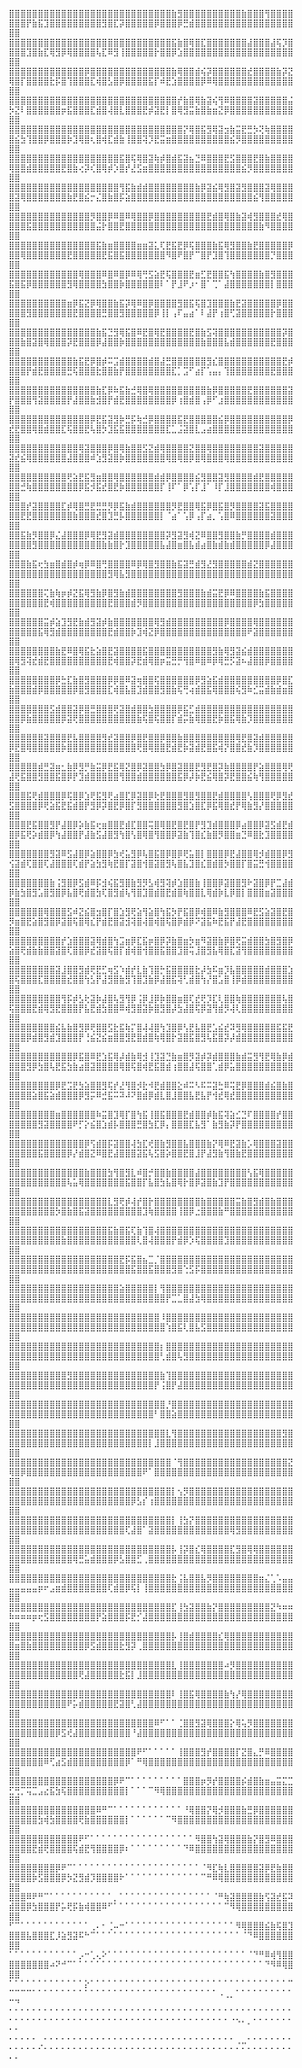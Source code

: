 ⣿⣿⣿⣿⣿⣿⣿⣿⣿⣿⣿⣿⣿⣿⣿⣿⣿⣿⣿⣿⣿⣿⣿⣿⣿⣿⣿⣿⣷⣻⣿⣿⣿⣿⣿⣿⣿⣿⣿⣿⣷⣿⣿⣿⢻⣿⣿⣿⣿⣿⣿⣿⡟⣷⣯⣹⣿⣿⣿⣿⣿⣿⣿⣿⣿⣻⣿⣏⡽⣿⣿⣿⣿⣿⡿⣿⣿⣿⡿⣛⣾⣿⣿⣿⣿⣿⣿⣿⣿⣿⣿⣿⣿⣿⣿⣿⣿⣿⣿⣿
⣿⣿⣿⣿⣿⣿⣿⣿⣿⣿⣿⣿⣿⣿⣿⣿⣿⣿⣿⣿⣿⣿⣿⣿⣿⣿⣿⣿⣯⣷⣿⢿⣿⣏⣿⣿⣿⣿⣿⣿⣿⣼⣿⣿⣿⣼⢯⡹⣿⣿⣿⣿⣹⣿⣷⣏⢿⣻⡿⢿⣿⣿⣿⣿⢧⣏⠿⣻⢸⣿⣿⣿⣿⣿⡗⣿⣿⡿⣱⣿⣿⣿⣿⣿⣿⣿⣿⣿⣿⣿⣿⣿⣿⣿⣿⣿⣿⣿⣿⣿
⣿⣿⣿⣿⣿⣿⣿⣿⣿⣿⣿⣿⣿⡿⣿⣿⣿⣿⣿⣿⣿⣿⣿⣿⣿⣿⣿⣿⣷⢿⣿⣿⣾⢮⡽⣿⣿⣿⣿⣿⣿⣞⣿⣿⣿⣿⣷⡽⣝⢿⣿⡏⣿⣿⣿⣿⣗⡯⣿⢹⣿⣿⣿⣏⢾⣿⣣⣿⡿⣿⣿⣿⣿⣯⡏⠾⣟⣱⣿⣿⣿⣿⡿⠿⢿⣿⣿⣿⣿⣿⣿⣿⣿⣿⣿⣿⣿⣿⣿⣿
⣿⣿⣿⣿⣿⣿⣿⣿⣿⣿⣿⣿⣿⣿⣿⣿⣿⣿⣿⣿⣿⣿⣿⣿⣿⣿⣿⣿⣿⡞⣷⣿⢿⣷⣽⢮⢻⠿⣿⣿⣿⣿⣽⣿⣿⣿⣿⣿⣬⡳⣝⠇⣿⣿⣿⣿⣿⣿⡶⣯⣿⣿⣿⣏⣾⣿⢼⣿⣇⣿⣿⣿⣟⡾⣽⣟⡇⣿⢿⣻⣭⣷⣿⣷⣶⣝⡿⣿⣿⣿⣿⣿⣿⣿⣿⣿⣿⣿⣿⣿
⣿⣿⣿⣿⣿⣿⣿⣿⣿⣿⣿⣿⣿⣿⣿⣿⣿⣿⣿⣿⣿⣿⣿⣿⣿⣿⣿⣿⣿⣿⡝⢿⣿⣯⣻⢿⣽⣲⣷⣭⣟⣛⡳⢝⢷⣿⣿⣿⣿⣿⣮⣳⢹⣿⣿⡿⣿⣿⣿⡷⣹⢿⣿⢆⣿⢾⣏⣾⣷⢸⣿⣿⢽⡹⣟⣭⣶⣿⣿⣿⣿⣿⣿⣿⣿⣿⣿⣮⡻⣿⣿⣿⣿⣿⣿⣿⣿⣿⣿⣿
⣿⣿⣿⣿⣿⣿⣿⣿⣿⣿⣿⣿⣿⣿⣿⣿⣿⣿⣿⣯⣿⢯⢿⣿⣽⢷⡾⣿⣾⣯⣽⣦⣙⠿⣿⣿⣿⣟⣫⣿⣿⣿⣟⣿⣷⣿⣿⣿⣿⢿⣿⣿⣾⣿⣿⣿⣿⣿⣟⣿⣷⢔⡽⢎⣿⢿⡾⡱⣿⡞⣜⣫⣶⣿⣿⣿⣿⣿⣿⣿⣿⣿⣿⣿⣿⣿⣿⣿⣿⣮⡻⣿⣿⣿⣿⣿⣿⣿⣿⣿
⣿⣿⣿⣿⣿⣿⣿⣿⣿⣿⣿⣿⣿⣿⣿⣿⣿⣿⣿⢻⣯⣷⣾⣾⣿⣿⣿⣿⣿⣿⣿⣿⣷⡿⣽⣮⢿⣻⣿⣽⣻⣿⣿⣿⣽⢿⣿⣿⣿⣿⣽⢿⣿⣿⣿⣿⣿⣿⣿⣷⣟⣿⣮⡒⣌⣿⣷⣿⡯⣵⣿⣿⣿⣿⣿⣿⣿⣿⣿⣿⣿⣿⣿⣿⣿⣿⣿⣿⣿⣿⣿⣮⢻⣿⣿⣿⣿⣿⣿⣿
⣿⣿⣿⣿⣿⣿⣿⣿⣿⣿⣿⣿⣿⣿⡻⣿⣿⡿⠿⣿⠿⢿⣿⣿⡿⣿⣿⣿⣿⣿⣿⣿⣿⣿⣟⣾⣿⢿⣿⣷⣽⢾⣻⣿⣿⣿⣞⢿⣿⣿⣿⣿⣯⣿⣿⣿⣿⣿⣿⣿⣿⣿⣿⣿⣬⡗⣿⣿⣟⣿⣿⣿⣿⣿⣿⣿⣿⣿⣿⣿⣿⣿⣿⣿⣿⣿⣿⣿⣿⣿⣿⣿⣷⠻⣿⣿⣿⣿⣿⣿
⣿⣿⣿⣿⣿⣿⣿⣿⣿⣿⣿⣿⣿⣿⣿⣯⣷⣶⣿⣿⣿⣿⣶⣶⣽⣅⢏⣟⣯⣟⡿⢯⣿⣿⣿⣷⣯⢿⣻⣿⣿⣷⣟⣿⣿⣿⣿⣿⡿⣿⣿⢿⣿⣿⣿⣿⣿⣿⣿⣟⣿⣿⣿⣿⣿⣟⣯⣿⣯⣿⣿⣿⣿⣿⣿⣿⠻⣿⠟⣿⡟⠉⣿⡟⣹⣿⢹⣿⣿⣿⣿⣿⣿⣿⡙⣿⣿⣿⣿⣿
⣿⣿⣿⣿⣿⣿⣿⣿⣿⣿⣿⣿⢿⣿⣿⣿⠿⣿⠿⣿⡿⠿⢿⢛⣫⣵⣟⢯⣿⣿⣿⣟⣶⣋⣟⣿⣿⣯⢳⣿⣿⣿⣿⣷⣿⣻⣿⣿⣿⣯⣿⣯⡿⣿⣿⣿⣿⣿⣿⣻⢿⣿⣿⣿⣿⣳⣿⣿⡷⣿⣿⣿⣿⣿⣿⠇⠁⡟⣸⠟⡰⠂⣿⠁⢉⠁⣼⣿⣿⣿⣿⣿⣿⣿⡇⣿⣿⣿⣿⣿
⣿⣿⣿⣿⣿⣿⣿⣿⣿⣿⣶⡿⣯⣝⡿⢿⣿⣿⣷⣯⡽⢿⠿⣿⡿⣿⣿⣿⣿⣻⣿⣯⢯⣿⣹⣿⣿⣿⣷⣟⣽⣿⣿⣿⣿⣿⡿⣿⣿⣿⣿⣿⣻⣿⣿⣿⣿⣿⣿⣿⣟⣿⣿⣿⣿⣛⣿⣿⣻⣿⣿⣿⣿⣿⡿⢸⡇⢠⠏⣤⣴⠁⠇⣼⡟⢰⣿⢋⣽⣿⣿⣿⣿⣿⡗⣿⣿⣿⣿⣿
⣿⣿⣿⣿⣿⣿⣿⣿⣿⣿⣿⣿⣿⣿⣿⣷⣯⣙⣻⢿⣯⣿⠿⣟⣿⢿⣟⣿⣿⣿⣿⣟⣿⣷⣫⢽⣿⣿⣿⣿⣿⣿⣿⣿⣿⣿⣿⡽⣿⣿⣿⣷⣿⣽⣿⢿⣿⣿⣿⡽⣟⣿⣿⣿⡿⣼⣿⣿⡷⣿⣿⣿⣿⣿⣿⣿⣿⣿⣿⣿⣿⣿⣷⣿⣿⣿⣧⣾⣿⣿⣿⣿⣿⣿⣟⣿⣿⣿⣿⣿
⣿⣿⣿⣿⣿⣿⣿⣿⣿⣿⣿⣷⣯⣟⡿⣿⡾⠭⣩⣾⣿⣿⣿⣿⣾⣿⣼⣛⣿⣿⣿⣿⣿⣿⣻⣎⣿⣿⣿⣿⣿⣿⣿⣿⣿⣿⣿⣟⡾⣿⣿⣿⡟⣾⣟⣿⣿⣿⣿⣛⢯⣿⣿⣿⣗⣿⣿⣷⡟⣿⣿⣿⣿⣿⣿⣿⣿⣏⡁⣩⠋⣴⡏⢡⣤⡄⢹⣿⣿⣿⣿⣿⣿⣿⣟⣿⣿⣿⣿⣿
⣿⣿⣿⣿⣿⣿⣿⣿⣿⣿⣿⣿⣿⣿⣿⣷⣏⡿⠷⣯⣷⣚⢿⣿⢿⣿⣿⣿⣿⣿⣿⣿⣿⣿⣷⡿⣿⣿⣿⣿⣿⣟⣿⣿⣿⣿⣿⣿⣽⡟⣿⣿⣿⢻⣽⣿⣿⣿⣿⡟⣼⣿⣿⣷⣺⣿⡟⣾⣟⣿⣿⣿⣿⣿⣿⣿⣿⡿⢰⣿⣾⣿⢠⡿⠋⣰⣿⣿⣿⣿⣿⣿⣿⣿⣿⣿⣿⣿⣿⣿
⣿⣿⣿⣿⣿⣿⣿⣿⣿⣿⣿⣿⣿⣿⡿⣟⣯⣽⣻⡷⣛⡯⢷⣚⡿⣿⣿⣿⣿⣯⣟⣿⣿⣿⣿⣿⣮⡿⣿⣿⣿⣿⣿⣿⣿⣿⣿⣿⡿⣞⣟⣿⣿⢿⣿⣾⣿⣿⣏⢯⣿⣿⣟⢧⣿⡳⣹⣯⣯⣿⣿⣿⣿⣿⣿⣿⣏⣁⣨⣽⣿⣇⣠⣴⣿⣿⣿⣿⣿⣿⣿⣿⣿⣿⣿⣿⣿⣿⣿⣿
⣿⣿⣿⣿⣿⣿⣿⣿⣿⣿⣿⣿⢿⣽⣿⣿⣿⡿⣿⢿⣷⣿⣿⣫⣝⣾⢿⣿⣿⣿⣿⣝⣿⣿⢿⣿⣿⣿⣿⣿⣿⣿⣿⣽⣿⣿⣿⣿⣿⣽⣞⣮⢿⣿⣿⣿⣿⣿⣿⣼⣿⣿⣿⠾⣱⣻⣽⣿⡷⣿⣿⣿⣿⣿⣿⣿⢿⣿⢿⣿⡿⣿⢿⣿⣿⣿⢿⣿⣿⣿⣿⣿⣿⣿⣿⣿⣿⣿⣿⣿
⣿⣿⣿⣿⣿⣿⣿⣿⣿⣿⢟⣵⣟⣯⣻⣶⣿⣿⢿⣿⣿⣿⣿⣿⣿⣾⣾⡿⣿⣿⣿⣿⣮⣻⣿⣿⣽⣻⣿⣿⣿⣿⣾⣟⣿⣿⣿⣿⣿⣿⣿⣚⢷⣿⣿⣿⣿⣿⣿⣿⣿⡿⣯⡺⣯⣞⣿⣟⡷⣿⣿⣿⣿⣿⣿⡏⢸⠏⠁⡿⢡⡏⣸⠁⠸⡏⣸⣿⣿⣿⣿⣿⣿⣿⢾⣿⣿⣿⣿⣿
⣿⣿⣿⡞⣽⣿⣿⣿⣿⣏⡾⢿⣿⣛⣟⣛⣛⡻⡿⣯⣷⣾⣿⣿⣿⣿⣿⣿⡻⣟⣿⣿⢿⣯⡿⣿⣯⣿⡻⣿⣿⣿⣿⣽⣯⣿⣿⣿⣿⣿⣿⣟⣟⣿⣿⣿⣿⣿⣿⣿⣷⣿⣿⣿⣞⣿⣹⣛⡧⣿⣿⣿⣿⣿⣿⡇⠈⣴⠁⢡⡿⢠⡏⣴⡀⢡⣿⠿⣿⣿⣿⣿⣿⣿⣽⣿⣿⣿⣿⣿
⣿⣿⣯⣷⡻⣿⣿⡿⣌⣼⣿⣿⣿⡿⢿⣟⣻⣽⣾⣿⣿⣿⣿⣿⣿⣿⣿⡽⣻⣽⣻⢾⣝⠿⣿⣿⣻⣿⣿⣷⡛⣿⣿⣿⣿⣾⣿⣿⣿⣿⣿⣿⣿⣻⣿⣿⣿⣿⣿⣿⣿⣿⣿⣿⣿⣷⣷⣿⡗⣹⣿⣿⣿⣿⣿⣧⣼⣿⣶⣿⣧⣾⣴⣿⣷⣾⣷⣾⣿⣿⣿⣿⣿⡿⣼⣿⣿⣿⣿⣿
⣿⣿⣿⣷⣯⢖⣳⣶⣿⣾⣿⡾⢶⡿⠿⣿⢛⣿⣿⣿⣿⠿⡿⢿⣿⣻⣿⣿⣷⣯⣽⣛⣾⣻⣜⣻⣿⣿⣿⣿⣿⣾⣝⣿⣿⣿⣿⣿⣿⣿⣿⣿⣿⣿⣿⣿⣿⣿⣿⣿⣿⣿⣿⣿⣿⣿⣻⢿⣧⣻⣿⣿⣿⣿⣿⣿⣿⣿⣿⣿⣿⣿⣿⣿⣿⣿⣿⣿⣿⣿⣿⣿⣿⣿⣿⣿⣿⣿⣿⣿
⣿⣿⣿⣿⣿⣿⢍⣷⢷⡶⡾⣝⣯⢿⣻⣷⡿⣿⣻⣷⣾⣿⣿⣿⣿⣿⣿⣿⣿⣻⣿⣿⣿⣷⣾⣭⣟⡿⠿⣿⣿⣿⣿⣷⣯⣿⣿⣿⣿⣿⣿⣿⣿⣿⣿⣟⢾⣿⣿⣿⣿⣿⣿⣿⣿⣿⣟⣿⣿⣿⣾⡻⣿⣿⣿⣿⣿⣿⣿⣿⣿⣿⣿⣿⣿⣿⣿⣿⣿⣿⣿⡿⣳⣿⣿⣿⣿⣿⣿⣿
⣿⣿⣿⣿⣿⣿⣭⡾⣵⣹⣻⣟⣷⣾⣻⣽⡾⣷⣿⣿⣿⣿⣿⣿⣿⢿⣻⣾⣿⣿⣿⣿⣿⣿⣿⣿⣿⡿⣿⣿⣿⣿⢿⣿⣿⣿⣿⣿⣿⣿⣿⣿⣿⣿⣯⢿⣻⣾⣿⣿⣿⣿⣿⣿⣿⣿⣟⣾⣿⣿⡷⣹⢾⣝⡿⣿⣿⣿⣿⣿⣿⣿⣿⣿⣿⣿⣿⣿⣿⣿⠟⣽⣿⣿⣿⣿⣿⣿⣿⣿
⣿⣿⣿⣿⣿⣿⣿⣿⣷⣟⠿⣿⢿⣯⣗⣵⣿⣟⣽⣿⣿⣿⣿⣯⣿⣿⣿⣿⣿⣿⣿⣿⣿⣿⣿⣻⣷⢿⣻⣽⣮⣾⣿⣿⣿⣿⣿⣿⣿⣿⢿⣻⢽⣞⣾⣟⣿⣿⣿⣿⣿⣿⣿⣿⣿⣿⣟⢾⣿⣿⡽⣟⣾⢿⣿⡶⣭⣛⡛⢻⣿⠿⣿⠿⡿⢿⣛⡫⣽⠦⣼⣿⣿⡿⣿⣿⣿⣿⣿⣿
⣿⣿⣿⣿⣿⣿⣿⣿⡿⣓⣏⣷⣿⣻⣿⣿⣿⡿⡿⣿⠿⣽⢶⣿⣿⢯⣿⣿⣿⣿⣿⣿⡿⣻⣵⣯⣾⣿⣿⣿⣿⣿⣿⣿⣿⣿⡿⣿⣏⣷⣿⣿⣿⣾⡿⣿⣿⣿⣿⣿⡿⣿⣻⣿⣿⣿⣏⢾⣿⣧⣿⣹⣾⣿⣿⣻⣿⣷⢯⢛⢴⣾⣿⣯⢿⣿⣿⣿⢮⣻⠷⣊⣭⣾⣷⣾⣶⣿⣿⣿
⣿⣿⣿⣿⣿⣿⣿⣫⣾⣿⣿⣽⡿⣿⣛⣿⣿⣿⢟⣽⣿⣾⣿⣿⣳⣿⣿⣿⣿⡿⣯⣋⣾⣿⣿⣿⣿⣿⣿⣿⣿⣿⣿⣿⣿⣿⣿⣿⣿⣿⣿⡿⣷⣿⣿⣿⣿⣿⡿⣽⢟⣿⣿⣿⣿⣿⣿⣿⣿⣿⣿⣷⢯⣿⢯⣿⣿⡏⣾⡭⣷⢿⣿⣿⣟⡷⣿⣯⢿⣷⡹⣿⣿⣿⣿⣿⣿⣿⣿⣿
⣿⣿⣿⣿⣿⣿⣽⣿⣿⣿⣟⣧⣿⣿⣿⣿⣻⣞⣽⣿⣿⡿⣿⣟⣿⣿⡿⣿⣿⣷⣿⣿⣿⣿⣿⣿⣿⣿⣿⢿⣟⣿⣽⣾⣿⣿⣿⣿⣿⡿⣟⣿⢿⣿⣿⣿⣿⣿⡷⣿⣿⣿⣿⣿⣿⣿⣿⣿⣿⣿⣿⢟⣿⢿⣿⣿⣟⣾⣟⡷⣽⣾⣟⣿⣯⢾⡝⣿⣿⣞⣷⡹⣿⣿⣿⣿⣿⣿⣿⣿
⣿⣿⣿⣿⣿⣾⣛⣽⣶⣂⣷⡿⣻⡛⣷⣭⡿⣟⣯⢿⣝⣿⡿⣽⣿⣿⣳⡿⣿⣽⣿⣿⣟⣻⣟⣿⡽⣷⣿⣿⣿⣿⡟⣵⣿⣿⣿⢿⢟⣼⢟⣯⣿⣿⣻⣿⣿⣯⣿⡿⡟⣹⣾⣿⣿⣿⣿⣿⢻⣿⣿⣾⣿⣿⣿⣿⣿⣿⣯⡿⡼⡷⣟⣮⢿⣿⡽⣟⣿⣿⣮⢷⢻⣿⣿⣿⣿⣿⣿⣿
⣿⣿⣿⣯⢟⣾⣿⣿⣿⡿⢯⣿⡿⣱⢟⣯⣻⢟⣴⣿⣏⡿⣽⣿⡿⢗⣟⣿⣿⣿⣻⣿⣻⣿⣿⣟⣾⣿⣿⣿⣿⢣⣿⣿⣿⢟⡿⣻⣞⣫⣿⣿⣿⣿⡿⢟⣵⣯⣟⣯⣾⣿⡟⣻⡿⡽⣿⣟⡿⣿⡏⣻⣿⣿⣿⣿⣿⣿⣻⣿⣱⣿⣏⡿⣯⢿⣿⣞⡟⢿⣷⣻⡜⣿⣿⣿⣿⣿⣿⣿
⣿⣿⣿⣟⣯⣿⣿⣻⡟⣼⣿⡿⡵⣷⣯⢖⣶⣿⣿⣟⣾⣏⣿⣿⢭⣿⢿⣿⣟⣿⣟⣿⡟⣻⣹⣾⣿⣿⣿⡿⣴⣿⣿⡿⣽⣫⣾⣟⣾⣿⡿⣯⢟⡵⣾⣿⡿⢳⣼⣿⣿⡟⣼⣷⣫⣼⣿⣻⢳⣿⢣⣿⢿⣿⢻⣿⣿⡿⣽⣷⢹⣿⣎⣷⣿⡻⣿⣿⣶⣙⠿⣿⣗⣹⣿⣿⣿⣿⣿⣿
⣿⣿⣿⣿⣿⣿⣿⣻⣽⠿⣫⣼⣿⡿⣵⣿⣿⡿⣳⢞⣥⣻⡿⢧⣿⣯⣿⡿⣿⡿⢟⣥⣿⡇⣿⣿⣿⡿⣟⣼⣿⣿⢿⡺⣾⣿⣿⡿⣻⢪⣽⣾⢏⣿⣿⢏⣼⣿⣿⣿⢏⣾⡟⣵⣳⣻⢷⣟⣿⡏⣽⣿⢺⣿⣽⣿⣻⢧⣿⣧⣹⣿⣎⣿⣾⣿⡳⣿⣿⡏⣿⣭⣛⢺⣿⣿⣿⣿⣿⣿
⣿⣿⣿⣿⣿⣿⣿⣷⢨⣻⣿⡿⣫⣾⠿⡯⣺⢮⣯⣻⣿⣷⣻⡻⣣⢾⣻⢽⡾⣱⣿⣿⣷⢸⣿⣿⡿⣽⣿⣿⣻⠗⣽⣿⡿⡟⣉⣼⣾⡿⣷⣳⣿⣻⣡⣿⣻⣿⡿⣧⣿⢟⣾⣿⣳⢏⣿⣻⣾⢧⢻⣿⣹⣿⣾⣿⣟⣾⣿⢷⣿⣿⣇⢿⣾⡷⣇⡿⣿⡇⣿⣿⣿⣶⣽⣿⣿⣿⣿⣿
⣿⣿⣿⣿⣿⣿⢿⣿⣿⣿⣫⠾⣝⣮⣿⣲⣿⡏⣿⣱⣻⢟⣵⢻⣵⣿⢳⣯⡳⡟⣯⣿⡿⢾⣿⠿⣷⣻⣿⣿⣿⠿⣟⣫⣵⣽⣿⣟⣿⡻⣶⣿⣟⣵⣿⣻⣿⡿⣽⣿⢯⣿⢿⣎⡟⣾⣟⣿⣽⣺⢽⣿⢼⣿⢾⣿⢯⣿⡿⣾⡿⠝⣽⣯⠷⣟⣯⡟⣼⣟⣿⣿⣿⣿⣿⣿⣿⣿⣿⣿
⣿⣿⣿⣿⣿⣿⣿⣿⣿⡞⣱⣿⣿⣿⣽⢿⣾⣿⢳⣩⣶⡿⣏⣯⡶⣿⡿⡽⣷⣿⣶⡳⣶⠻⣽⣿⣷⡿⣿⢟⣭⣾⣿⣿⣳⣿⣻⣿⡿⣵⣿⢟⣾⣷⣷⣿⣿⣽⣿⢏⣿⣿⡿⣞⣽⣿⢯⣿⡏⣾⢾⣿⢺⣿⣿⣯⣿⣿⣹⣿⢭⣸⣿⣻⣧⢿⣿⣏⣽⢻⣿⣿⣿⣿⣿⣿⣿⣿⣿⣿
⣿⣿⣿⣿⣿⣿⣿⣿⣽⣸⣿⣿⣻⣾⢟⣟⣋⢶⣫⠱⣾⡞⣇⣷⢹⣿⡓⣯⣿⣿⣿⣿⣗⡼⣳⠯⣶⡹⣧⣿⣿⣿⣿⣿⣾⣿⣿⣿⣱⣿⢯⣿⣿⣿⣏⣿⣿⣿⣿⣞⣿⣿⢳⣣⡟⣼⣻⣿⣷⣻⢹⣿⣹⣷⡿⣼⣿⣯⢽⢃⣾⣿⢳⡜⣿⣡⣿⢸⡿⣾⣿⣿⣿⣿⣿⣿⣿⣿⣿⣿
⣿⣿⣿⣿⣿⣿⣿⣿⣿⢻⡯⡾⣣⢗⣽⡷⣼⣿⢧⣻⢻⡿⢨⡿⣸⡿⡷⣿⣿⣶⣿⢏⣞⢟⡹⣏⢇⣿⣿⢷⣿⣿⣿⣿⣿⣿⣿⢧⣿⢯⣿⣿⣿⣟⣾⢿⣻⣟⣿⣿⣿⡟⣧⣟⣾⣳⣿⣿⠿⢾⣻⣿⣽⡷⣿⣻⣿⡼⣳⣼⣿⢯⡿⣽⢻⣾⡻⢼⢇⣿⣿⣿⣿⣿⣿⣿⣿⣿⣿⣿
⣿⣿⣿⣿⣿⣿⣿⣿⣮⣧⣷⣿⣻⡿⢟⣿⣿⣫⣗⣯⢷⡍⣿⢼⢼⣿⢳⣹⣿⡿⢣⣟⣧⣿⣟⣡⣮⣞⠽⣻⢿⣿⣿⣿⣿⣿⣯⣯⣟⣿⣿⣿⡿⣾⣿⣻⣾⣹⣿⣿⣿⡟⢘⣮⣝⣮⣶⣿⣿⣻⣟⣿⣾⣿⢷⢿⣿⡗⣽⣿⣯⣿⣻⢧⣯⣿⡽⡼⣾⣿⣿⣿⣿⣿⣿⣿⣿⣿⣿⣿
⣿⣿⣿⣿⣿⣿⣿⣿⣿⣿⣿⡿⣯⣿⠿⣟⣱⣯⢿⡼⣾⣷⢿⣺⢸⣹⣽⣙⣷⣶⣿⡻⣽⡾⡽⣾⣿⣿⣿⣷⣾⣭⣻⢻⣟⢿⣷⡿⣾⣿⣿⣿⣻⡿⣳⣿⢧⣟⣯⣳⣷⣴⣿⣽⣿⣿⣿⣿⢿⣿⢯⣿⢾⣟⣯⣿⣾⢰⣿⣿⣼⢯⣿⣿⢁⣾⡿⣥⣿⣿⣿⣿⣿⣿⣿⣿⣿⣿⣿⣿
⣿⣿⣿⣿⣿⣿⣿⣿⡿⣟⣩⣟⣳⣵⣿⣿⣻⢯⡞⣜⢻⣿⡺⣗⠺⣟⣾⣿⣿⣕⠾⠭⠣⠯⠭⣽⣓⠿⢭⣟⡿⣿⣿⣿⣾⣮⣿⣷⣿⣿⣿⣿⣿⣵⣿⣯⣵⣾⣿⣿⣿⡿⣻⡭⠿⣚⣯⠭⠽⠼⠝⣿⣾⡿⣾⣇⣿⣸⣿⣿⣧⣟⣧⡟⢺⣞⢿⣞⣿⣿⣿⣿⣿⣿⣿⣿⣿⣿⣿⣿
⣿⣿⣿⣿⣿⣿⣿⣿⣶⣿⣿⣿⣿⣿⣿⠷⣭⣿⣹⢿⡏⣿⢳⣯⢸⣿⣯⣿⣿⣿⣟⣾⣿⣿⡾⣷⣯⢽⣵⣊⣙⠏⣿⣿⣿⣿⡞⣿⣿⣿⣿⣿⣿⣿⣻⣽⣿⣿⣿⣿⠟⡋⡕⣮⣿⣱⣾⡧⣿⣿⣿⣛⣿⣳⣏⡿⡄⣿⣿⣿⣏⣧⣻⠁⣷⣻⣷⡽⡟⣿⣿⣿⣿⣿⣿⣿⣿⣿⣿⣿
⣿⣿⣿⣿⣿⣿⣿⣿⣿⣿⣿⣿⣿⡿⢫⣾⣿⡯⣽⣿⣿⢼⣳⣏⢞⣿⣷⣻⣿⣿⣧⣿⣿⣿⣷⡝⢿⠿⣟⣽⣷⡡⢿⣿⣿⣿⣽⣿⣿⣿⣿⣿⣿⣿⣯⣿⣿⣿⣿⡿⡜⣾⣿⣝⠿⣿⣟⣼⣿⣿⣿⣽⣯⢧⣫⣿⡵⣿⣿⣟⣿⣸⡟⣼⣻⣷⢻⣿⣷⣟⣿⣿⣿⣿⣿⣿⣿⣿⣿⣿
⣿⣿⣿⣿⣿⣿⣿⣿⣿⣿⣿⣿⣿⣷⣿⣿⣿⣳⢻⣿⣻⣇⠾⣿⡚⣿⣿⣷⣿⣿⣿⣿⣼⣿⣿⣿⣿⣿⣿⣿⣿⢣⣯⢿⣿⣿⣿⣿⣿⣿⣿⣿⣿⣿⣿⣿⣿⣿⣿⢧⣥⢿⣿⣿⣿⣿⣿⣿⣿⣯⣿⣿⡏⣧⣿⣳⣧⣿⢿⡗⣿⡿⣽⣿⣷⣹⡟⣿⣿⣿⣿⣿⣿⣿⣿⣿⣿⣿⣿⣿
⣿⣿⣿⣿⣿⣿⣿⣿⣿⣿⣿⣿⣿⣿⣿⣿⣿⣇⣻⢟⡾⢼⡞⣿⡗⣿⣿⣿⣿⣿⣿⣿⣿⣷⣿⣿⣿⣿⣿⣭⣷⣿⣻⣾⣿⣷⣿⣿⣿⣿⣿⣿⣿⣿⣿⣿⣿⡳⣿⣷⣿⣯⣽⣿⣿⣿⣿⣿⣿⣿⣿⣿⣹⢷⣿⣿⣿⣿⢸⣿⡿⣐⣿⣿⣿⣷⠛⣿⣿⣿⣿⣿⣿⣿⣿⣿⣿⣿⣿⣿
⣿⣿⣿⣿⣿⣿⣿⣿⣿⣿⣿⣿⣿⣿⣿⣿⣿⣯⣷⣿⣯⢏⣷⢹⣿⢼⣿⣿⣿⣿⣿⣿⣿⣿⣿⣿⣿⣿⣿⣿⣿⣿⣿⣿⣿⣿⣿⣿⣿⣿⣿⣿⣿⣿⣿⣿⣿⣿⣷⣿⣿⣿⣿⣿⣿⣿⣿⣿⣿⣿⣿⢇⣿⢼⣿⣿⣿⡟⣾⡿⡱⢯⣿⣿⣿⣿⣹⣿⣿⣿⣿⣿⣿⣿⣿⣿⣿⣿⣿⣿
⣿⣿⣿⣿⣿⣿⣿⣿⣿⣿⣿⣿⣿⣿⣿⣿⣿⣿⣿⣟⡯⣯⣿⣦⣉⡈⣿⣿⣿⣿⣿⣿⣿⣿⣿⣿⣿⣿⣿⣿⣿⣿⣿⣿⣿⣿⣿⣿⣿⣿⣿⣿⣿⣿⣿⣿⣿⣿⣿⣿⣿⣿⣿⣿⣿⣿⣿⣿⣿⣿⣯⣿⣿⣯⣿⣿⣿⣻⣿⢑⣫⡯⣿⣿⣿⣿⣿⣿⣿⣿⣿⣿⣿⣿⣿⣿⣿⣿⣿⣿
⣿⣿⣿⣿⣿⣿⣿⣿⣿⣿⣿⣿⣿⣿⣿⣿⣿⣿⣿⣵⣿⣿⣿⣿⣿⡇⢻⣿⣿⣿⣿⣿⣿⣿⣿⣿⣿⣿⣿⣿⣿⣿⣿⣿⣿⣿⣿⣿⣿⣿⣿⣿⣿⣿⣿⣿⣿⣿⣿⣿⣿⣿⣿⣿⣿⣿⣿⣿⣿⣿⣿⣿⣿⣿⣿⣿⡟⣉⣁⣿⣼⣳⢿⣿⣿⣿⣿⣿⣿⣿⣿⣿⣿⣿⣿⣿⣿⣿⣿⣿
⣿⣿⣿⣿⣿⣿⣿⣿⣿⣿⣿⣿⣿⣿⣿⣿⣿⣿⣿⣿⣿⣿⣿⣿⣿⣿⠸⣿⣿⣿⣿⣿⣿⣿⣿⣿⣿⣿⣿⣿⣿⣿⣿⣿⣿⣿⣿⣿⣿⣿⣿⣿⣿⣿⣿⣿⣿⣿⣿⣿⣿⣿⣿⣿⣿⣿⣿⣿⣿⣿⣿⣿⣿⣿⣿⣿⢱⣿⣯⢇⣿⣧⣫⣿⣿⣿⣿⣿⣿⣿⣿⣿⣿⣿⣿⣿⣿⣿⣿⣿
⣿⣿⣿⣿⣿⣿⣿⣿⣿⣿⣿⣿⣿⣿⣿⣿⣿⣿⣿⣿⣿⣿⣿⣿⣿⣿⡆⣿⣿⣿⣿⣿⣿⣿⣿⣿⣿⣿⣿⣿⣿⣿⣿⣿⣿⣿⣿⣿⣿⣿⣿⣿⣿⣿⣿⣿⣿⣿⣿⣿⣿⣿⣿⣿⣿⣿⣿⣿⣿⣿⣿⣿⣿⣿⣿⢃⣾⣿⢧⣻⣿⣿⣿⣿⣿⣿⣿⣿⣿⣿⣿⣿⣿⣿⣿⣿⣿⣿⣿⣿
⣿⣿⣿⣿⣿⣿⣿⣿⣿⣿⣻⣿⣿⣿⣿⣿⣿⣿⣿⣿⣿⣿⣿⣿⣿⣿⣷⢹⣿⣿⣿⣿⣿⣿⣿⣿⣿⣿⣿⣿⣿⣿⣿⣿⣿⣿⣿⣿⣿⣿⣿⣿⣿⣿⣿⣿⣿⣿⣿⣿⣿⣿⣿⣿⣿⣿⣿⣿⣿⣿⣿⣿⣿⣿⡟⢨⣿⡟⣼⣿⣿⣿⣿⣿⣿⣿⣿⣿⣿⣿⣿⣿⣿⣿⣿⣿⣿⣿⣿⣿
⣿⣿⣿⣿⣿⣿⣿⣿⣿⣿⣿⣿⣿⣿⣿⣿⣿⣿⣿⣿⣿⣿⣿⣿⣿⣿⣿⡘⣿⣿⣿⣿⣿⣿⣿⣿⣿⣿⣿⣿⣿⣿⣿⣿⣿⣿⣿⣿⣿⣿⣿⣿⣿⣿⣿⣿⣿⣿⣿⣿⣿⣿⣿⣿⣿⣿⣿⣿⣿⣿⣿⣿⣿⣿⠃⣿⣿⣵⣿⣿⣿⣿⣿⣿⣿⣿⣿⣿⣿⣿⣿⣿⣿⣿⣿⣿⣿⣿⣿⣿
⣿⣿⣿⣿⣿⣿⣿⣿⣿⣿⣿⣿⣿⣿⣿⣿⣿⣿⣿⣿⣿⣿⣿⣿⣿⣿⣿⣇⢻⣿⣿⣿⣿⣿⣿⣿⣿⣿⣿⣿⣿⣿⣿⣿⣿⣿⣿⣻⣿⣿⣿⣿⣿⣿⣿⣿⣿⣿⣿⣿⣿⣿⣿⣿⣿⣿⣿⣿⣿⣿⣿⣿⣿⡇⣸⣿⣿⣿⣿⣿⣿⣿⣿⣿⣿⣿⣿⣿⣿⣿⣿⣿⣿⣿⣿⣿⣿⣿⣿⣿
⣿⣿⣿⣿⣿⣿⣿⣿⣿⣿⣿⣿⣿⣿⣿⣿⣿⣿⣿⣿⣿⣿⣿⣿⣿⣿⣿⣿⠈⢻⣿⣿⣿⣿⣿⣿⣿⣿⣿⣿⣿⣿⣿⣿⣿⣿⣿⣿⣝⢿⣿⡿⣿⣿⣿⣿⣿⣿⣿⣿⣿⣿⣿⣿⣿⣿⣿⣿⣿⣿⣿⣿⠟⠁⣿⣿⣿⣿⣿⣿⣿⣿⣿⣿⣿⣿⣿⣿⣿⣿⣿⣿⣿⣿⣿⣿⣿⣿⣿⣿
⣿⣿⣿⣿⣿⣿⣿⣿⣿⣿⣿⣿⣿⣿⣿⣿⣿⣿⣿⣿⣿⣿⣿⣿⣿⣿⣿⣿⡇⢢⡻⣿⣿⣿⣿⣿⣿⣿⣿⣿⣿⣿⣿⣿⣿⣿⣿⣿⣿⣿⣿⣿⣿⣿⣿⣿⣿⣿⣿⣿⣿⣿⣿⣿⣿⣿⣿⣿⣿⣿⡿⣣⡎⢰⣿⣿⣿⣿⣿⣿⣿⣿⣿⣿⣿⣿⣿⣿⣿⣿⣿⣿⣿⣿⣿⣿⣿⣿⣿⣿
⣿⣿⣿⣿⣿⣿⣿⣿⣿⣿⣿⣿⣿⣿⣿⣿⣿⣿⣿⣿⣿⣿⣿⣿⣿⣿⣿⣿⡇⢸⣳⡝⣿⣿⣿⣿⣿⣿⣿⣿⣿⣿⣿⣿⣿⣿⣿⣿⣿⣿⣿⣿⣿⣿⣿⣿⣿⣿⣿⣿⣿⣿⣿⣿⣿⣿⣿⣿⣿⢏⣼⣿⠁⣽⣿⣿⣿⣿⣿⣿⣿⣿⣿⣿⣿⣿⣿⢿⣻⣿⣿⣿⣿⣿⣿⣿⣿⣿⣿⣿
⣿⣿⣿⣿⣿⣿⣿⣿⣿⣿⣿⣿⣿⣿⣿⣿⣿⣿⣿⣿⣿⣿⣿⣿⣿⣿⣿⣿⡧⢸⡽⣿⣎⢿⣿⣿⣿⣿⣏⣻⣿⢿⢿⣿⣿⣿⣿⣿⣿⣿⣿⣿⣿⣿⣿⣿⣿⣿⣿⣿⢿⣛⣥⣾⣿⣿⣿⡿⣣⣿⣿⣋⢀⣿⣿⣿⣿⣿⣿⣿⣿⣿⣿⣿⣿⣿⣿⣿⣿⣿⣿⣿⣿⣿⣿⣿⣿⣿⣿⣿
⣿⣿⣿⣿⣿⣿⣿⣿⣿⣿⣿⣿⣿⣿⣿⣿⣿⣿⣿⣿⣿⣿⣿⣿⣿⣿⣿⣿⣗⢨⣧⣿⣿⣧⡻⣿⣿⣿⣿⣿⣿⣿⣿⣶⣌⢁⠡⣤⣤⣤⣤⣤⣤⣤⡶⠖⣠⣶⣾⣿⣿⣿⣿⣿⣿⣿⢏⣾⣿⡿⢯⡇⢸⣿⣿⣿⣿⣿⣿⣿⣿⣿⣿⣿⣿⣿⣿⣿⣿⣿⣿⣿⣿⣿⣿⣿⣿⣿⣿⣿
⣿⣿⣿⣿⣿⣿⣿⣿⣿⣿⣿⣿⣿⣿⣿⣿⣿⣿⣿⣿⣿⣿⣿⣿⣿⣿⣿⣿⣏⢸⣳⣽⣿⣿⣷⡝⣿⣿⣿⣿⣿⣿⣿⣿⣿⣝⠳⠶⠶⠷⠶⠶⠶⡶⢖⣫⣿⣿⣿⣿⣿⣿⣿⣿⡟⣵⣿⣿⣿⡯⣟⡊⣼⣿⣿⣿⣿⣿⣿⣿⣿⣿⣿⣿⣿⣿⣿⣿⣿⣿⣿⣿⣿⣿⣿⣿⣿⣿⣿⣿
⣿⣿⣿⣿⣿⣿⣿⣿⣿⣿⣿⣿⣿⣿⣿⣿⣿⣿⣿⣿⣿⣿⣿⣿⣿⣿⣿⣿⡧⢸⣿⣾⣿⣿⣿⣿⣎⢿⣿⣿⣿⣿⣿⣿⣿⣿⣿⣿⣿⣿⣶⣿⣷⣿⣿⣿⣿⣿⣿⣿⣿⣿⡿⣫⣾⣿⣿⣿⣗⣻⡽⢀⣿⣿⣿⣿⣿⣿⣿⣿⣿⣿⣿⣿⣿⣿⣿⣿⣿⣿⣿⣿⣿⣿⣿⣿⣿⣿⣿⣿
⣿⣿⣿⣿⣿⣿⣿⣿⣿⣿⣿⣿⣿⣿⣿⣿⣿⣿⣿⣿⣿⣿⣿⣿⣿⣿⣿⣿⣇⢸⣿⣿⣿⣿⣿⣿⣿⠴⡻⣿⣿⣿⣿⣿⣿⣿⣿⣿⣿⣿⣿⣿⣿⣿⣿⣿⣿⣿⣿⣿⣿⢟⣼⣿⣿⣿⣿⣿⣗⣯⡇⣸⣿⣿⣿⣿⣿⣿⣿⣿⣿⣿⣿⣿⣿⣿⣿⣿⣿⣿⣿⣿⣿⣿⣿⣿⣿⣿⣿⣿
⣿⣿⣿⣿⣿⣿⣿⣿⣿⣿⣿⣿⣿⣿⣿⣿⣿⣿⣿⣿⣿⣿⣿⣿⣿⣿⣿⣿⠇⢸⣿⣯⢿⣿⣿⣿⣿⣷⢳⡜⢿⣿⣿⣿⣿⣿⣿⣿⣿⣿⣿⣿⣿⣿⣿⣿⣿⣿⣿⠟⡥⣾⣿⣿⣿⣿⣿⣟⣽⣿⢃⣼⣿⣿⣿⣿⣿⣿⣿⣿⣿⣿⣿⣿⣿⣿⣿⣿⣿⣿⣿⣿⣿⣿⣿⣿⣿⣿⣿⣿
⣿⣿⣿⣿⣿⣿⣿⣿⣿⣿⣿⣿⣿⣿⣿⣿⣿⣿⣿⣿⣿⣿⣿⣿⣿⠿⠋⠁⠁⢈⣿⣿⣻⣽⢿⣿⣿⣿⡕⢿⢥⡻⣿⣿⣿⣿⣿⣿⣿⣿⣿⣿⣿⣿⣿⣿⣿⡿⣫⢞⣼⣿⣿⣿⣿⣿⣿⣿⣿⣿⠘⣼⣿⣿⣿⣿⣿⣿⣿⣿⣿⣿⣿⣿⣿⣿⣿⣿⣿⣿⣿⣿⣿⣿⣿⣿⣿⣿⣿⣿
⣿⣿⣿⣿⣿⣿⣿⣿⣿⣿⣿⣿⣿⣿⣿⣿⣿⣿⣿⣿⣿⣿⠟⠋⠁⠁⠁⠁⠁⢸⣿⣿⣿⣻⡞⣿⣿⣿⣿⡏⣝⣿⣄⡛⠿⣿⣿⣿⣿⣿⣿⣿⣿⣿⣿⠿⢋⣴⣫⣾⣿⣿⣿⣿⣿⣿⣿⣿⣿⡿⠁⠛⢿⣿⣿⣿⣿⣿⣿⣿⣿⣿⣿⣿⣿⣿⣿⣿⣿⣿⣿⣿⣿⣿⣿⣿⣿⣿⣿⣿
⣿⣿⣿⣿⣿⣿⣿⣿⣿⣿⣿⣿⣿⣿⣿⣿⣿⣿⡿⠟⠉⠁⠁⠁⠁⠁⠁⠁⠁⠁⣿⣿⣿⡶⡻⡞⣿⣿⣿⣿⡮⣾⣿⣷⣶⣤⣭⣍⣉⣋⢛⡉⢭⣉⣠⣔⣯⣳⢯⣿⣿⣿⣿⣿⣿⣿⣿⣿⣿⡇⠁⠁⠁⠉⠻⢿⣿⣿⣿⣿⣿⣿⣿⣿⣿⣿⣿⣿⣿⣿⣿⣿⣿⣿⣿⣿⣿⣿⣿⣿
⣿⣿⣿⣿⣿⣿⣿⣿⣿⣿⣿⣿⣿⣿⣿⠿⠛⠉⠁⠁⠁⠁⠁⠁⠁⠁⠁⠁⠁⠁⠘⢿⣿⣿⡝⢿⡺⣿⣿⣿⣷⣛⡿⣿⣿⣿⣿⣿⣿⣿⣿⣿⣿⣿⣳⢾⣳⣿⣿⣿⣿⢟⣷⣿⣿⣿⣿⣿⣿⡇⠁⠁⠁⠁⠁⠁⠉⠻⣿⣿⣿⣿⣿⣿⣿⣿⣿⣿⣿⣿⣿⣿⣿⣿⣿⣿⣿⣿⣿⣿
⣿⣿⣿⣿⣿⣿⣿⣿⣿⣿⣿⣿⠟⠋⠁⠁⠁⠁⠁⠁⠁⠁⠁⠁⠁⠁⠁⠁⠁⠁⠁⠁⠻⣿⣿⢳⣽⢿⣿⣿⣿⣷⡝⣿⣻⠿⣿⣿⣿⣿⣿⣿⣿⣟⣾⢟⣿⣿⣿⣿⢯⣾⣟⢻⣿⣿⣿⣿⡿⠆⠁⠁⠁⠁⠁⠁⠁⠁⠁⠙⠿⣿⣿⣿⣿⣿⣿⣿⣿⣿⣿⣿⣿⣿⣿⣿⣿⣿⣿⣿
⣿⣿⣿⣿⣿⣿⣿⣿⡿⠟⠉⠁⠁⠁⠁⠁⠁⠁⠁⠁⠁⠁⠁⠁⠁⠁⠁⠁⠁⠁⠁⠁⠁⠈⠻⣏⢷⣇⣿⣿⣿⣿⣿⣽⡿⣟⣷⣿⣿⡿⣿⣿⣿⡷⣫⣿⣿⣿⡿⡳⣝⣻⣾⡹⣿⣿⣿⣿⠗⠁⠁⠁⠁⠁⠁⠁⠁⠁⠁⠁⠁⠁⠉⠛⠿⢿⣿⣿⣿⣿⣿⣿⣿⣿⣿⣿⣿⣿⣿⣿
⣿⣿⣿⠿⠟⠛⠉⠁⠁⠁⠁⠁⠁⠁⠁⠁⠁⠁⡀⠁⠁⠁⠁⠁⠁⠁⠁⠁⠁⠁⠁⠁⠁⠁⠁⠈⠛⢷⣽⣿⣿⣿⣿⣷⢫⣽⣞⣯⠽⣾⣿⣿⡿⣳⣿⣿⣿⡟⡥⢟⡯⣷⢾⣿⣿⠿⠋⠁⠁⠁⠁⠁⠁⠁⠁⠁⠁⠁⠁⠁⠁⠁⠁⠁⠁⠁⠉⠻⢿⣿⣿⣿⣿⣿⣿⣿⣿⣿⣿⣿
⠋⠉⠁⠁⠁⠁⠁⠁⠁⠁⠁⠁⠁⠁⢀⠄⠂⢈⠤⠒⠁⠁⠁⠁⠁⠁⠁⠁⠁⠁⠁⠁⠁⠁⠁⠁⠁⠁⠁⠻⢿⣿⣿⣿⣮⣷⢯⣿⣹⣿⣿⣿⣧⣿⣿⣿⣏⡸⣵⣻⣽⠯⠓⠉⠁⠁⠁⠁⠁⠁⠁⠁⠁⠁⠁⠁⠁⠁⠁⠁⠁⠁⠁⠁⠁⠁⠁⠁⠁⠈⠙⠿⣿⣿⣿⣿⣿⣿⣿⣿
⠁⠁⠁⠁⠁⠁⠁⠁⠁⠁⠁⠁⡠⠒⢁⢄⠕⠁⠁⠁⠁⠁⠁⠁⠁⠁⠁⠁⠁⠁⠁⠁⠁⠁⠁⠁⠁⠁⠁⠁⠁⠈⠙⠛⠿⢾⢻⣿⣿⣿⣿⣿⣿⣿⣿⣿⠴⠝⠚⠉⠁⠁⠁⠁⠁⠁⠁⠁⠁⠁⠁⠁⠁⠁⠁⠁⠁⠁⠁⠁⠁⠁⠁⠁⠁⠁⠁⠁⠁⠁⠁⠁⠁⠙⠻⠿⢿⣿⣿⣿
⠁⠁⠁⠁⠁⠁⠁⠁⠁⠁⠁⠁⠁⡕⠁⠁⠁⠁⠁⠁⠁⠁⠁⠁⠁⠁⠁⠁⠁⠁⠁⠁⠁⠁⠁⠁⠁⠁⠁⠁⠁⠁⠁⠁⠁⠁⠁⠁⠉⠉⠉⠉⠉⠁⠁⠁⠁⠁⠁⠁⠁⠁⠁⠁⠁⠁⠁⠁⠁⠁⠁⠁⠁⠁⠁⠁⠁⠁⠁⠁⠁⠁⠁⠁⠁⠠⢀⡀⠁⠁⠁⠁⠁⠁⠁⠁⠁⠁⠉⠙
⠁⠁⠁⠁⠁⠁⠁⠁⠁⠁⠁⠁⠁⠁⠁⠁⠁⠁⠁⠁⠁⠁⠁⠁⠁⠁⠁⠁⠁⠁⠁⠁⠁⠁⠁⠁⠁⠁⠁⠁⠁⠁⠁⠁⠁⠁⠁⠁⠁⠁⠁⠁⠁⠁⠁⠁⠁⠁⠁⠁⠁⠁⠁⠁⠁⠁⠁⠁⠁⠁⠁⠁⠁⠁⠁⠁⠁⠁⠁⠁⠁⠁⠁⠁⠁⠁⠁⠈⠑⠂⠄⠁⠁⠁⠁⠁⠁⠁⠁⠁
⠁⠁⠁⠁⠁⢀⠁⠁⠁⠁⠁⠁⠁⠁⠁⠁⠁⠁⠁⠁⠁⠁⠁⠁⠁⠁⠁⠁⠁⠁⠁⠁⠁⠁⠁⠁⠁⠁⠁⠠⠤⠁⠁⠁⠁⠁⠁⠁⠁⠁⠁⠁⠁⠁⠁⠁⠁⠁⠁⠁⠁⠁⠁⠁⠁⠁⠁⠁⠁⠁⠁⠁⠁⠁⠁⠁⠁⠁⠁⠁⠁⠁⠁⠁⠁⠁⠁⠁⠁⠁⠁⠁⠁⠁⠁⠁⠁⠁⠁⠁

